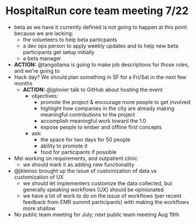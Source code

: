 # HospitalRun core team meeting 7/22

- beta as we have it currently defined is not going to happen at this point because we are lacking:
	- the volunteers to help beta particpants
	- a dev ops person to apply weekly updates and to help new beta participants get setup initially
	- a beta manager
- **ACTION:** @tangollama is going to make job descriptions for those roles, and we're going to
- Hack day? We should plan something in SF for a Fri/Sat in the next few months
  - **ACTION:** @jglovier talk to GitHub about hosting the event
	- objectives: 
		- promote the project & encourage more people to get involved
		- highlight how companies in the city are already making meaningful contributions to the project
		- accomplish meaningful work toward the 1.0
		- expose people to ember and offline first concepts
	- ask:
		- the space for two days for 50 people
		- ability to promote it
		- food for participants if possible
- Mel working on requirements, and outpatient clinic
	- we should mark it as adding new functionality
- @jkleinsc brought up the issue of customization of data vs customization of UX
  - we should let implementers customize the data collected, but generally speaking workflows (UX) should be opinionated
  - we have a lot of work to do on the issue of workflows (per recent feedback from EMR summit participants) with making the workflows more shallow
- No public team meeting for July; next public team meeting Aug 19th
